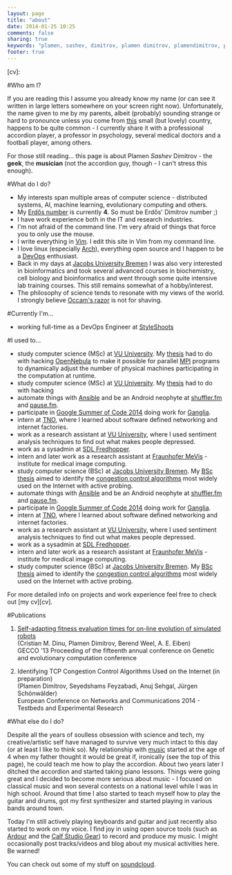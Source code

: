 ```yaml
---
layout: page
title: "about"
date: 2014-01-25 10:25
comments: false
sharing: true
keywords: "plamen, sashev, dimitrov, plamen dimitrov, plamendimitrov, plamen sashev dimitrov, jub, jacobs university, jacobs university bremen, vrije universiteit, amsterdam, bremen, vu university, distributed systems, evolutionary computing, congestion control, opennebula, open nebula, piano, keyboards, music, guitar, music production, ardour, linux, open source"
footer: true
---
```

[vu]: http://vu.nl/en/index.asp
[jub]: https://www.jacobs-university.de/
[cv]:

#Who am I?

If you are reading this I assume you already know my name (or can see it written in large letters somewhere on your screen right now). 
Unfortunately, the name given to me by my parents, albeit (probably) sounding strange or hard to pronounce unless you come from [this](http://en.wikipedia.org/wiki/Bulgaria) small (but lovely) country, happens to be quite common - I currently share it with a professional accordion player, a professor in psychology, several medical doctors and a football player, among others.

 For those still reading... this page is about Plamen *Sashev* Dimitrov - the __geek__, the __musician__ (not the accordion guy, though - I can't stress this enough).

#What do I do?
<!--more about myself - msc graduate, enthusiastic about *-->
- My interests span multiple areas of computer science - distributed systems, AI, machine learning, evolutionary computing and others.
- My [Erdős number](http://en.wikipedia.org/wiki/Erdős_number) is currently __4__. So must be Erdős' Dimitrov number ;)
- I have work experience both in the IT and research industries.
- I'm not afraid of the command line. I'm very afraid of things that force you to only use the mouse.
- I write everything in [Vim](http://www.vim.org/). I edit this site in Vim from my command line.
- I love linux (especially [Arch](https://www.archlinux.org/)), everything open source and I happen to be a [DevOps](http://en.wikipedia.org/wiki/DevOps) enthusiast.
- Back in my days at [Jacobs University Bremen][jub] I was also very interested in bioinformatics and took several advanced courses in biochemistry, cell biology and bioinformatics and went through some quite intensive lab training courses. This still remains somewhat of a hobby/interest.
- The philosophy of science tends to resonate with my views of the world. I strongly believe [Occam's razor](http://en.wikipedia.org/wiki/Ockham's_razor) is not for shaving.


#Currently I'm...
- working full-time as a DevOps Engineer at [StyleShoots](http://styleshoots.com) 

#I used to...
<!--- I'm a MSc student in computer science at [VU University][vu] Amsterdam, currently working on my [thesis](http://wiki.cs.vu.nl/mp/index.php/Malleable_MPI_using_Virtual_Machines). I hack [OpenNebula](http://opennebula.org/) to make it possible for parallel [MPI](http://en.wikipedia.org/wiki/Message_Passing_Interface) programs to dynamically adjust the number of physical machines participating in the computation at runtime.-->
<!--link to thesis-->
- study computer science (MSc) at [VU University][vu]. My [thesis](http://wiki.cs.vu.nl/mp/index.php/Malleable_MPI_using_Virtual_Machines) had to do with hacking [OpenNebula](http://opennebula.org/) to make it possible for parallel [MPI](http://en.wikipedia.org/wiki/Message_Passing_Interface) programs to dynamically adjust the number of physical machines participating in the computation at runtime.
- study computer science (MSc) at [VU University][vu]. My [thesis](http://wiki.cs.vu.nl/mp/index.php/Malleable_MPI_using_Virtual_Machines) had to do with hacking 
- automate things with [Ansible](http://www.ansible.com/home) and be an Android neophyte at [shuffler.fm](http://shuffler.fm/) and [pause.fm](http://pause.fm).
- participate in [Google Summer of Code 2014](https://www.google-melange.com/gsoc/homepage/google/gsoc2014) doing work for [Ganglia](http://ganglia.sourceforge.net/).
- intern at [TNO](https://www.tno.nl/index.cfm?Taal=2), where I learned about software defined networking and internet factories.
- work as a research assistant at [VU University][vu], where I used sentiment analysis techniques to find out what makes people depressed.
- work as a sysadmin at [SDL Fredhopper](http://www.sdl.com/products/fredhopper/).
- intern and later work as a research assistant at [Fraunhofer MeVis](http://www.mevis.fraunhofer.de/en.html) - institute for medical image computing.
- study computer science (BSc) at [Jacobs University Bremen][jub]. My [BSc thesis](http://cnds.eecs.jacobs-university.de/archive/bsc-2011-pdimitrov.pdf) aimed to identify the [congestion control algorithms](http://en.wikipedia.org/wiki/Taxonomy_of_congestion_control) most widely used on the Internet with active probing.
- automate things with [Ansible](http://www.ansible.com/home) and be an Android neophyte at [shuffler.fm](http://shuffler.fm/) and [pause.fm](http://pause.fm).
- participate in [Google Summer of Code 2014](https://www.google-melange.com/gsoc/homepage/google/gsoc2014) doing work for [Ganglia](http://ganglia.sourceforge.net/).
- intern at [TNO](https://www.tno.nl/index.cfm?Taal=2), where I learned about software defined networking and internet factories.
- work as a research assistant at [VU University][vu], where I used sentiment analysis techniques to find out what makes people depressed.
- work as a sysadmin at [SDL Fredhopper](http://www.sdl.com/products/fredhopper/).
- intern and later work as a research assistant at [Fraunhofer MeVis](http://www.mevis.fraunhofer.de/en.html) - institute for medical image computing.
- study computer science (BSc) at [Jacobs University Bremen][jub]. My [BSc thesis](http://cnds.eecs.jacobs-university.de/archive/bsc-2011-pdimitrov.pdf) aimed to identify the [congestion control algorithms](http://en.wikipedia.org/wiki/Taxonomy_of_congestion_control) most widely used on the Internet with active probing.

For more detailed info on projects and work experience feel free to check out [my cv][cv].

#Publications
1. [Self-adapting fitness evaluation times for on-line evolution of simulated robots](http://dl.acm.org/citation.cfm?id=2463405)  
(Cristian M. Dinu, Plamen Dimitrov, Berend Weel, A. E. Eiben)  
GECCO '13 Proceeding of the fifteenth annual conference on Genetic and evolutionary computation conference 

2. Identifying TCP Congestion Control Algorithms Used on the Internet (in preparation)  
(Plamen Dimitrov, Seyedshams Feyzabadi, Anuj Sehgal, Jürgen Schönwälder)  
European Conference on Networks and Communications 2014 - Testbeds and Experimental Research  

#What else do I do?

Despite all the years of soulless obsession with science and tech, my creative/artistic self have managed to survive very much intact to this day (or at least I like to think so). My relationship with [music](categories/music/) started at the age of 4 when my father thought it would be great if, ironically (see the top of this page), he could teach me how to play the accordion. About two years later I ditched the accordion and started taking piano lessons. Things were going great and I decided to become more serious about music - I focused on classical music and won several contests on a national level while I was in high school. Around that time I also started to teach myself how to play the guitar and drums, got my first synthesizer and started playing in various bands around town.

Today I'm still actively playing keyboards and guitar and just recently also started to work on my voice. I find joy in using open source tools (such as [Ardour](http://ardour.org/) and the [Calf Studio Gear](http://calf.sourceforge.net/)) to record and produce my music. I might occasionally post tracks/videos and blog about my musical activities here. Be warned!

You can check out some of my stuff on [soundcloud](https://soundcloud.com/plamend).
